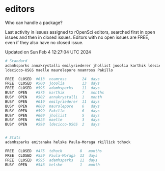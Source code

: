# editors

Who can handle a package?

Last activity in issues assigned to rOpenSci editors, searched first in open
issues and then in closed issues. Editors with no open issues are FREE, even if
they also have no closed issue.


Updated on Sun Feb 4 12:27:04 UTC 2024

```bash
# Standard
adamhsparks annakrystalli emilyriederer jhollist jooolia karthik ldecicco
ldecicco-USGS maelle maurolepore noamross Pakillo

FREE  CLOSED  #613  noamross       24  days
FREE  CLOSED  #500  jooolia        13  days
FREE  CLOSED  #595  adamhsparks    11  days
BUSY  OPEN    #575  karthik        7   months
BUSY  OPEN    #502  annakrystalli  1   month
BUSY  OPEN    #619  emilyriederer  11  days
BUSY  OPEN    #608  maurolepore    6   days
BUSY  OPEN    #599  Pakillo        6   days
BUSY  OPEN    #609  jhollist       5   days
BUSY  OPEN    #623  maelle         3   days
BUSY  OPEN    #598  ldecicco-USGS  2   days


# Stats
adamhsparks emitanaka helske Paula-Moraga rkillick tdhock

FREE  CLOSED  #475  tdhock        8   months
FREE  CLOSED  #559  Paula-Moraga  13  days
FREE  CLOSED  #595  adamhsparks   11  days
BUSY  OPEN    #546  helske        1   month
```
